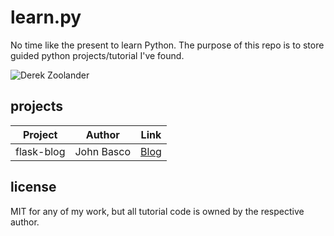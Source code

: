 # learn.py

No time like the present to learn Python. The purpose of this repo is to store guided python projects/tutorial I've found.

![Derek Zoolander](http://i.imgur.com/Ws21z2d.jpg)

## projects

| Project         | Author          | Link                       |
| --------------- | --------------- | -------------------------- |
| flask-blog      | John Basco      | [Blog](http://blog.john.mayonvolcanosoftware.com/building-a-blog-using-flask-and-angularjs-part-1/) |


## license

MIT for any of my work, but all tutorial code is owned by the respective author.